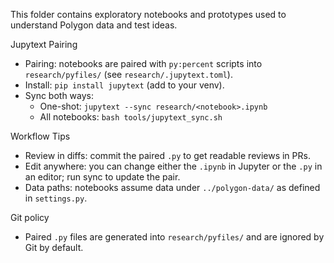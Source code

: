 This folder contains exploratory notebooks and prototypes used to understand Polygon data and test ideas.

Jupytext Pairing
- Pairing: notebooks are paired with `py:percent` scripts into `research/pyfiles/` (see `research/.jupytext.toml`).
- Install: `pip install jupytext` (add to your venv).
- Sync both ways:
  - One-shot: `jupytext --sync research/<notebook>.ipynb`
  - All notebooks: `bash tools/jupytext_sync.sh`

Workflow Tips
- Review in diffs: commit the paired `.py` to get readable reviews in PRs.
- Edit anywhere: you can change either the `.ipynb` in Jupyter or the `.py` in an editor; run sync to update the pair.
- Data paths: notebooks assume data under `../polygon-data/` as defined in `settings.py`.

Git policy
- Paired `.py` files are generated into `research/pyfiles/` and are ignored by Git by default.

